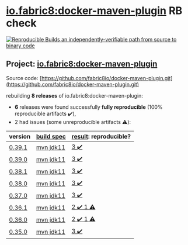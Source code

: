 [io.fabric8:docker-maven-plugin](https://search.maven.org/artifact/io.fabric8/docker-maven-plugin/) RB check
=======

[![Reproducible Builds](https://reproducible-builds.org/images/logos/rb.svg) an independently-verifiable path from source to binary code](https://reproducible-builds.org/)

## Project: [io.fabric8:docker-maven-plugin](https://search.maven.org/artifact/io.fabric8/docker-maven-plugin/)

Source code: [https://github.com/fabric8io/docker-maven-plugin.git](https://github.com/fabric8io/docker-maven-plugin.git)

rebuilding **8 releases** of io.fabric8:docker-maven-plugin:
- **6** releases were found successfully **fully reproducible** (100% reproducible artifacts :heavy_check_mark:),
- 2 had issues (some unreproducible artifacts :warning:):

| version | [build spec](BUILDSPEC.md) | [result](https://reproducible-builds.org/docs/jvm/): reproducible? |
| -- | --------- | ------ |
| [0.39.1](https://search.maven.org/artifact/io.fabric8/docker-maven-plugin/0.39.1/pom) | [mvn jdk11](docker-maven-plugin-0.39.1.buildspec) | [3 :heavy_check_mark: ](docker-maven-plugin-0.39.1.buildcompare) |
| [0.39.0](https://search.maven.org/artifact/io.fabric8/docker-maven-plugin/0.39.0/pom) | [mvn jdk11](docker-maven-plugin-0.39.0.buildspec) | [3 :heavy_check_mark: ](docker-maven-plugin-0.39.0.buildcompare) |
| [0.38.1](https://search.maven.org/artifact/io.fabric8/docker-maven-plugin/0.38.1/pom) | [mvn jdk11](docker-maven-plugin-0.38.1.buildspec) | [3 :heavy_check_mark: ](docker-maven-plugin-0.38.1.buildcompare) |
| [0.38.0](https://search.maven.org/artifact/io.fabric8/docker-maven-plugin/0.38.0/pom) | [mvn jdk11](docker-maven-plugin-0.38.0.buildspec) | [3 :heavy_check_mark: ](docker-maven-plugin-0.38.0.buildcompare) |
| [0.37.0](https://search.maven.org/artifact/io.fabric8/docker-maven-plugin/0.37.0/pom) | [mvn jdk11](docker-maven-plugin-0.37.0.buildspec) | [3 :heavy_check_mark: ](docker-maven-plugin-0.37.0.buildcompare) |
| [0.36.1](https://search.maven.org/artifact/io.fabric8/docker-maven-plugin/0.36.1/pom) | [mvn jdk11](docker-maven-plugin-0.36.1.buildspec) | [2 :heavy_check_mark:  1 :warning:](docker-maven-plugin-0.36.1.buildcompare) |
| [0.36.0](https://search.maven.org/artifact/io.fabric8/docker-maven-plugin/0.36.0/pom) | [mvn jdk11](docker-maven-plugin-0.36.0.buildspec) | [2 :heavy_check_mark:  1 :warning:](docker-maven-plugin-0.36.0.buildcompare) |
| [0.35.0](https://search.maven.org/artifact/io.fabric8/docker-maven-plugin/0.35.0/pom) | [mvn jdk11](docker-maven-plugin-0.35.0.buildspec) | [3 :heavy_check_mark: ](docker-maven-plugin-0.35.0.buildcompare) |
